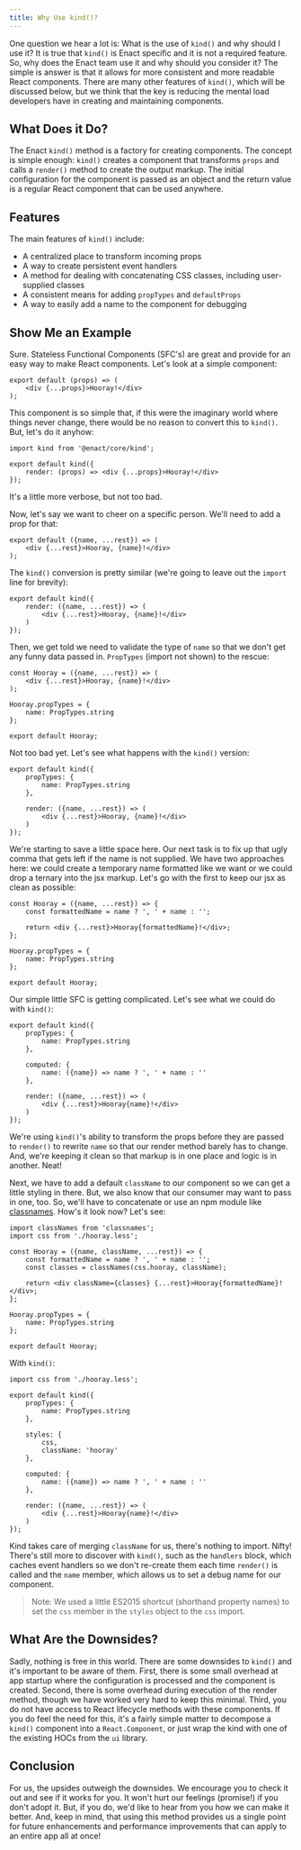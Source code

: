 ```yaml
---
title: Why Use kind()?
---
```


One question we hear a lot is:  What is the use of `kind()` and why should I use it?  It is true
that `kind()` is Enact specific and it is not a required feature. So, why does the Enact team use
it and why should you consider it? The simple is answer is that it allows for more consistent and
more readable React components. There are many other features of `kind()`, which will be
discussed below, but we think that the key is reducing the mental load developers have in creating
and maintaining components.

## What Does it Do?

The Enact `kind()` method is a factory for creating components. The concept is simple enough: `kind()`
creates a component that transforms `props` and calls a `render()` method to create the output
markup. The initial configuration for the component is passed as an object and the return value is a
regular React component that can be used anywhere.

## Features

The main features of `kind()` include:

* A centralized place to transform incoming props
* A way to create persistent event handlers
* A method for dealing with concatenating CSS classes, including user-supplied classes
* A consistent means for adding `propTypes` and `defaultProps`
* A way to easily add a name to the component for debugging

## Show Me an Example

Sure. Stateless Functional Components (SFC's) are great and provide for an easy way to make React
components. Let's look at a simple component:

```
export default (props) => (
	<div {...props}>Hooray!</div>
);
```

This component is so simple that, if this were the imaginary world where things never change, there
would be no reason to convert this to `kind()`. But, let's do it anyhow:

```
import kind from '@enact/core/kind';

export default kind({
	render: (props) => <div {...props}>Hooray!</div>
});
```

It's a little more verbose, but not too bad.

Now, let's say we want to cheer on a specific person. We'll need to add a prop for that:

```
export default ({name, ...rest}) => (
	<div {...rest}>Hooray, {name}!</div>
);
```

The `kind()` conversion is pretty similar (we're going to leave out the `import` line for brevity):

```
export default kind({
	render: ({name, ...rest}) => (
		<div {...rest}>Hooray, {name}!</div>
	)
});
```

Then, we get told we need to validate the type of `name` so that we don't get any funny data passed
in. `PropTypes` (import not shown) to the rescue:

```
const Hooray = ({name, ...rest}) => (
	<div {...rest}>Hooray, {name}!</div>
);

Hooray.propTypes = {
	name: PropTypes.string
};

export default Hooray;
```

Not too bad yet. Let's see what happens with the `kind()` version:

```
export default kind({
	propTypes: {
		name: PropTypes.string
	},

	render: ({name, ...rest}) => (
		<div {...rest}>Hooray, {name}!</div>
	)
});
```

We're starting to save a little space here. Our next task is to fix up that ugly comma that gets
left if the name is not supplied. We have two approaches here: we could create a temporary name
formatted like we want or we could drop a ternary into the jsx markup. Let's go with the first to
keep our jsx as clean as possible:

```
const Hooray = ({name, ...rest}) => {
	const formattedName = name ? ', ' + name : '';

	return <div {...rest}>Hooray{formattedName}!</div>;
};

Hooray.propTypes = {
	name: PropTypes.string
};

export default Hooray;
```

Our simple little SFC is getting complicated. Let's see what we could do with `kind()`:

```
export default kind({
	propTypes: {
		name: PropTypes.string
	},

	computed: {
		name: ({name}) => name ? ', ' + name : ''
	},

	render: ({name, ...rest}) => (
		<div {...rest}>Hooray{name}!</div>
	)
});
```

We're using `kind()`'s ability to transform the props before they are passed to `render()` to
rewrite `name` so that our render method barely has to change. And, we're keeping it clean so that
markup is in one place and logic is in another. Neat!

Next, we have to add a default `className` to our component so we can get a little styling in there.
But, we also know that our consumer may want to pass in one, too. So, we'll have to concatenate or
use an npm module like [classnames](https://www.npmjs.com/package/classnames). How's it look now?
Let's see:

```
import classNames from 'classnames';
import css from './hooray.less';

const Hooray = ({name, className, ...rest}) => {
	const formattedName = name ? ', ' + name : '';
	const classes = classNames(css.hooray, className);

	return <div className={classes} {...rest}>Hooray{formattedName}!</div>;
};

Hooray.propTypes = {
	name: PropTypes.string
};

export default Hooray;
```

With `kind()`:

```
import css from './hooray.less';

export default kind({
	propTypes: {
		name: PropTypes.string
	},

	styles: {
		css,
		className: 'hooray'
	},

	computed: {
		name: ({name}) => name ? ', ' + name : ''
	},

	render: ({name, ...rest}) => (
		<div {...rest}>Hooray{name}!</div>
	)
});
```

Kind takes care of merging `className` for us, there's nothing to import. Nifty! There's still more
to discover with `kind()`, such as the `handlers` block, which caches event handlers so we don't
re-create them each time `render()` is called and the `name` member, which allows us to set a debug
name for our component.

> Note: We used a little ES2015 shortcut (shorthand property names) to set the `css` member in the
> `styles` object to the `css` import.

## What Are the Downsides?

Sadly, nothing is free in this world. There are some downsides to `kind()` and it's important to be
aware of them. First, there is some small overhead at app startup where the configuration is
processed and the component is created. Second, there is some overhead during execution of the
render method, though we have worked very hard to keep this minimal. Third, you do not have access
to React lifecycle methods with these components. If you do feel the need for this, it's a fairly
simple matter to decompose a `kind()` component into a `React.Component`, or just wrap the kind with
one of the existing HOCs from the `ui` library.

## Conclusion

For us, the upsides outweigh the downsides. We encourage you to check it out and see if it works for
you. It won't hurt our feelings (promise!) if you don't adopt it. But, if you do, we'd like to hear
from you how we can make it better. And, keep in mind, that using this method provides us a single
point for future enhancements and performance improvements that can apply to an entire app all at
once!
